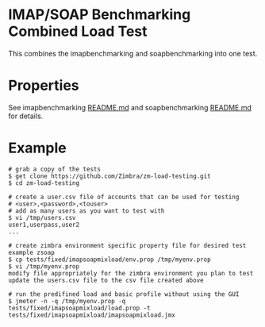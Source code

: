 # IMAP/SOAP Benchmarking Combined Load Test

This combines the imapbenchmarking and soapbenchmarking into one test.

# Properties

See imapbenchmarking [README.md](../imapbenchmarking/README.md) and soapbenchmarking [README.md](../soapbenchmarking/README.md) for details.

# Example

```
# grab a copy of the tests
$ get clone https://github.com/Zimbra/zm-load-testing.git 
$ cd zm-load-testing

# create a user.csv file of accounts that can be used for testing
# <user>,<password>,<touser>
# add as many users as you want to test with
$ vi /tmp/users.csv
user1,userpass,user2
...

# create zimbra environment specific property file for desired test example zsoap
$ cp tests/fixed/imapsoapmixload/env.prop /tmp/myenv.prop
$ vi /tmp/myenv.prop
modify file appropriately for the zimbra environment you plan to test
update the users.csv file to the csv file created above

# run the predifined load and basic profile without using the GUI
$ jmeter -n -q /tmp/myenv.prop -q tests/fixed/imapsoapmixload/load.prop -t tests/fixed/imapsoapmixload/imapsoapmixload.jmx
```

